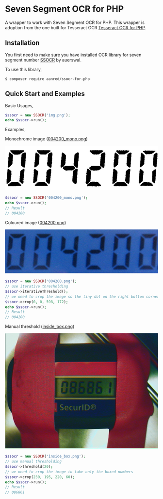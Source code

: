 # Seven Segment OCR for PHP
A wrapper to work with Seven Segment OCR for PHP.
This wrapper is adoption from the one built for Tesseract OCR [Tesseract OCR for PHP](https://github.com/thiagoalessio/tesseract-ocr-for-php).

## Installation
You first need to make sure you have installed OCR library for seven segment number [SSOCR](https://github.com/auerswal/ssocr) by auerswal.

To use this library,
```
$ composer require aanred/ssocr-for-php
```

## Quick Start and Examples
Basic Usages,
```php
$ssocr = new SSOCR('img.png');
echo $ssocr->run();
```

Examples,

Monochrome image ([004200_mono.png](https://github.com/aanred/ssocr-for-php/blob/master/img/004200_mono.png))

![Monochrome](https://github.com/aanred/ssocr-for-php/blob/master/img/004200_mono.png)

```php
$ssocr = new SSOCR('004200_mono.png');
echo $ssocr->run();
// Result
// 004200
```

Coloured image ([004200.png](https://github.com/aanred/ssocr-for-php/blob/master/img/004200.png))

![Coloured](https://github.com/aanred/ssocr-for-php/blob/master/img/004200.png)

```php
$ssocr = new SSOCR('004200.png');
// use iterative thresholding
$ssocr->iterativeThreshold();
// we need to crop the image so the tiny dot on the right bottom corner is not processed
$ssocr->crop(0, 0, 598, 172);
echo $ssocr->run();
// Result
// 004200
```

Manual threshold ([inside_box.png](https://github.com/aanred/ssocr-for-php/blob/master/img/inside_box.png))

![Threshold](https://github.com/aanred/ssocr-for-php/blob/master/img/inside_box.png)

```php
$ssocr = new SSOCR('inside_box.png');
// use manual thresholding
$ssocr->threshold(20);
// we need to crop the image to take only the boxed numbers
$ssocr->crop(230, 195, 220, 60);
echo $ssocr->run();
// Result
// 086861
```
